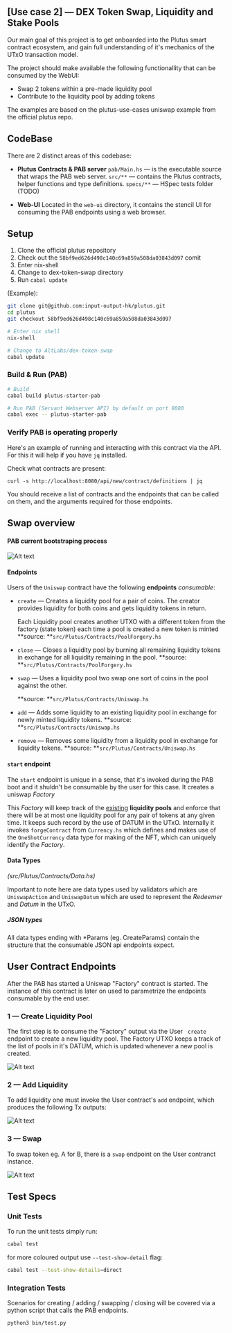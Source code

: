 ## [Use case 2] — DEX Token Swap, Liquidity and Stake Pools

Our main goal of this project is to get onboarded into the Plutus smart contract ecosystem, and gain full understanding of it's mechanics of the UTxO transaction model.

The project should make available the following functionallity that can be consumed by the WebUI:

* Swap 2 tokens within a pre-made liquidity pool
* Contribute to the liquidity pool by adding tokens

The examples are based on the plutus-use-cases uniswap example from the official plutus repo.

## CodeBase

There are 2 distinct areas of this codebase:

* **Plutus Contracts & PAB server**
  `pab/Main.hs` — is the executable source that wraps the PAB web server.
  `src/**`  — contains the Plutus contracts, helper functions and type definitions.
  `specs/**` — HSpec tests folder (TODO)

* **Web-UI**
  Located in the `web-ui` directory, it contains the stencil UI for consuming the PAB endpoints using a web browser. 

## Setup

1. Clone the official plutus repository 
2. Check out the `58bf9ed626d498c140c69a859a508da03843d097` comit
3. Enter nix-shell
4. Change to dex-token-swap directory
5. Run `cabal update`

(Example):

```bash
git clone git@github.com:input-output-hk/plutus.git
cd plutus
git checkout 58bf9ed626d498c140c69a859a508da03843d097

# Enter nix shell
nix-shell

# Change to AltLabs/dex-token-swap
cabal update
```

### Build & Run (PAB)

```bash
# Build
cabal build plutus-starter-pab

# Run PAB (Servant Webserver API) by default on port 8080
cabal exec -- plutus-starter-pab
```

### Verify PAB is operating properly

Here's an example of running and interacting with this contract via the API. For this it will help if you
have `jq` installed.

Check what contracts are present:

```
curl -s http://localhost:8080/api/new/contract/definitions | jq
```

You should receive a list of contracts and the endpoints that can be called on them, and the arguments
required for those endpoints.

## Swap overview 

#### PAB current bootstraping process

![Alt text](./img/Plutus_Notes-PAB_Note94.jpg?raw=true "Optional Title")

#### Endpoints

Users of the `Uniswap` contract have the following **endpoints** *consumable*:

* `create` — Creates a liquidity pool for a pair of coins. The creator provides liquidity for both coins and gets liquidity tokens in return.

  Each Liquidity pool creates another UTXO with a different token from the factory (state token) each time a pool is created a new token is minted
  **source: **`src/Plutus/Contracts/PoolForgery.hs`

* `close` — Closes a liquidity pool by burning all remaining liquidity tokens in exchange for all liquidity remaining in the pool.
  **source: **`src/Plutus/Contracts/PoolForgery.hs`

* `swap` — Uses a liquidity pool two swap one sort of coins in the pool against the other.

  **source: **`src/Plutus/Contracts/Uniswap.hs`

* `add` — Adds some liquidity to an existing liquidity pool in exchange for newly minted liquidity tokens.
  **source: **`src/Plutus/Contracts/Uniswap.hs`

* `remove` — Removes some liquidity from a liquidity pool in exchange for liquidity tokens.
  **source: **`src/Plutus/Contracts/Uniswap.hs`

#### `start` endpoint
The `start` endpoint is unique in a sense, that it's invoked during the PAB boot and it shuldn't be consumable by the user for this case. It creates a uniswap *Factory* 

This *Factory* will keep track of the <u>existing</u> **liquidity pools** and enforce that there will be at most one liquidity pool  for any pair of tokens at any given time. It keeps such record by the use of DATUM in the UTxO. Internally it invokes `forgeContract` from `Currency.hs` which defines and makes use of the `OneShotCurrency` data type for making of the NFT, which can uniquely identify the *Factory*.

#### Data Types

*(src/Plutus/Contracts/Data.hs)*

Important to note here are data types used by validators which are `UniswapAction` and `UniswapDatum` which are used to represent the *Redeemer* and *Datum* in the UTxO.

##### JSON types

All data types ending with *Params (eg. CreateParams) contain the structure that the consumable JSON api endpoints expect.

## User Contract Endpoints

After the PAB has started a Uniswap "Factory" contract is started. The instance of this contract is later on used to parametrize the endpoints consumable by the end user.

### 1 — Create Liquidity Pool

The first step is to consume the "Factory" output via the User ` create` endpoint to create a new liquidity pool. The Factory UTXO keeps a track of the list of pools in it's DATUM, which is updated whenever a new pool is created.

![Alt text](./img/CreateLP.jpg?raw=true "Optional Title")

### 2 — Add Liquidity

To add liquidity one must invoke the User contract's `add` endpoint, which produces the following Tx outputs:

![Alt text](./img/AddLP.jpg?raw=true "Optional Title")

### 3 — Swap

To swap token eg. A for B, there is a `swap` endpoint on the User contranct instance.

![Alt text](./img/SwapLP.jpg?raw=true "Optional Title")

## Test Specs

### Unit Tests

To run the unit tests simply run: 

```bash
cabal test
```

for more coloured output use `--test-show-detail` flag:

```bash
cabal test --test-show-details=direct
```

### Integration Tests

Scenarios for creating / adding / swapping / closing will be covered via a python script that calls the PAB endpoints.

```bash
python3 bin/test.py
```
